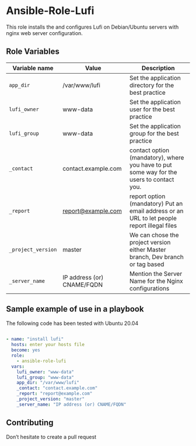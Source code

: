 Ansible-Role-Lufi
=========
This role installs the and configures Lufi on Debian/Ubuntu servers with nginx web server configuration.

Role Variables
-------------- 
| Variable name | Value | Description |
| ------------- | ----- | ----------- |
| `app_dir` | /var/www/lufi | Set the application directory for the best practice |
| `lufi_owner` | www-data | Set the application user for the best practice |
| `lufi_group` | www-data | Set the application group for the best practice |
| `_contact` | contact.example.com | contact option (mandatory), where you have to put some way for the users to contact you. |
| `_report` | report@example.com | report option (mandatory) Put an email address or an URL to let people report illegal files |
| `_project_version` | master | We can chose the project version either Master branch, Dev branch or tag based |
| `_server_name` | IP address (or) CNAME/FQDN | Mention the Server Name for the Nginx configurations |

Sample example of use in a playbook
--------------

The following code has been tested with Ubuntu 20.04

```yaml
 
- name: "install lufi"
  hosts: enter your hosts file
  become: yes
  role:
    - ansible-role-lufi
  vars:
    lufi_owner: "www-data"
    lufi_group: "www-data"
    app_dir: "/var/www/lufi"
    _contact: "contact.example.com"
    _report: "report@example.com"
    _project_version: "master"
    _server_name: "IP address (or) CNAME/FQDN"
```   

Contributing
------------
Don’t hesitate to create a pull request









